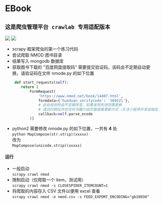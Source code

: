 # EBook
## `这是爬虫管理平台 crawlab 专用适配版本`
![](https://img.shields.io/badge/python3-yes-brightgreen.svg) ![](https://img.shields.io/badge/python2-no-blue.svg)

- scrapy 框架爬虫的第一个练习代码
- 尝试爬取 NMOD 图书目录
- 结果写入 mongodb 数据库
- 获取图书下载的 "百度网盘提取码" 需要提交验证码，该码会不定期自动更换，请验证码在文件 nmode.py 的如下位置   
	```python
	 def start_requests(self):
        return [
            FormRequest(
                'https://www.nmod.net/book/14407.html',
                formdata={'huoduan_verifycode': '369521'},  
				# 此处校验码会不定期改变，如果发现失效则需更新
				# 请访问网址并在任何书籍介绍页面查看更新方式（关注小程序并发送指定消息获取）
                callback=self.parse_ecode
            )]
	```   
- python2 需要修改 nmode.py 的如下位置，一共有 **4** 处   
	``` python MapCompose(str.strip)(xxxxx) ```  
	改为  
	``` MapCompose(unicode.strip)(xxxxx) ```


#### 运行
- 一般启动   
	`scrapy crawl nmod`
- 限制启动（仅爬取一个 item，测试用）    
	`scrapy crawl nmod -s CLOSESPIDER_ITEMCOUNT=1`
- 将爬取的内容存入 CSV 文件以便用 excel 查看    
	`scrapy crawl nmod -o nmod.csv -s FEED_EXPORT_ENCODING="gb18030"`
